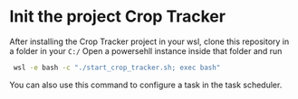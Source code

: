 # Init the project Crop Tracker
After installing the Crop Tracker project in your wsl, clone this repository in a folder in your `C:/`
Open a powersehll instance inside that folder and run
```bash
 wsl -e bash -c "./start_crop_tracker.sh; exec bash"
```

You can also use this command to configure a task in the task scheduler.
